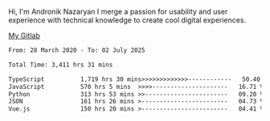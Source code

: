 Hi, I'm Andronik Nazaryan
I merge a passion for usability and user experience with technical knowledge to create cool digital experiences.

[My Gitlab](https://gitlab.com/anridev24)

<!--START_SECTION:waka-->

```txt
From: 28 March 2020 - To: 02 July 2025

Total Time: 3,411 hrs 31 mins

TypeScript          1,719 hrs 30 mins>>>>>>>>>>>>>------------   50.40 %
JavaScript          570 hrs 5 mins  >>>>---------------------   16.71 %
Python              313 hrs 53 mins >>-----------------------   09.20 %
JSON                161 hrs 26 mins >------------------------   04.73 %
Vue.js              150 hrs 20 mins >------------------------   04.41 %
```

<!--END_SECTION:waka-->
